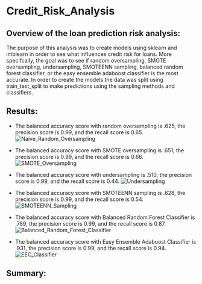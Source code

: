 # Credit_Risk_Analysis

## Overview of the loan prediction risk analysis:
The purpose of this analysis was to create models using sklearn and imblearn in order to see what influences credit risk for loans. More specifcally, the goal was to see if random oversampling, SMOTE oversampling, undersampling, SMOTEENN sampling, balanced random forest classifier, or the easy ensemble adaboost classifier is the most accurate. In order to create the models the data was split using train_test_split to make predictions using the sampling methods and classifiers.  


## Results:
- The balanced accuracy score with random oversampling is .625, the precision score is 0.99, and the recall score is 0.65.
![Naive_Random_Oversampling](https://user-images.githubusercontent.com/107213807/194166270-b4857e10-3424-46be-8fa3-fcb7b6f8d39e.png)

- The balanced accuracy score with SMOTE oversampling is .651, the precision score is 0.99, and the recall score is 0.66.
![SMOTE_Oversampling](https://user-images.githubusercontent.com/107213807/194166318-31f0a786-eb5e-4b92-8757-fab25f67465d.png)

- The balanced accuracy score with undersampling is .510, the precision score is 0.99, and the recall score is 0.44.
![Undersampling](https://user-images.githubusercontent.com/107213807/194166353-d88a6a11-6de4-4632-8d03-6b947d4609d5.png)

- The balanced accuracy score with SMOTEENN sampling is .628, the precision score is 0.99, and the recall score is 0.54.
![SMOTEENN_Sampling](https://user-images.githubusercontent.com/107213807/194166401-42003f01-d431-40e4-beab-3285571029e1.png)

- The balanced accuracy score with Balanced Random Forest Classifier is .789, the precision score is 0.99, and the recall score is 0.87.
![Balanced_Random_Forest_Classifier](https://user-images.githubusercontent.com/107213807/194166695-73fe7490-300b-4c7c-bbf7-b358eef9c65a.png)

- The balanced accuracy score with Easy Ensemble Adaboost Classifier is .931, the precision score is 0.99, and the recall score is 0.94.
![EEC_Classifier](https://user-images.githubusercontent.com/107213807/194166455-4baf38d8-6e3d-41ae-af96-30131c8e556b.png)



## Summary:
